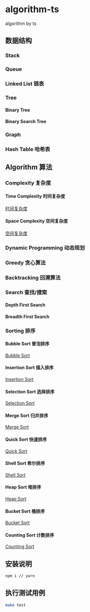 # algorithm-ts

algorithm by ts

## 数据结构

### Stack

### Queue

### Linked List 链表

### Tree

#### Binary Tree

#### Binary Search Tree

### Graph

### Hash Table 哈希表

## Algorithm 算法

### Complexity 复杂度

#### Time Complexity 时间复杂度

[时间复杂度](lib/algorithm/README.zh-CN.md#一时间复杂度)

#### Space Complexity 空间复杂度

[空间复杂度](lib/algorithm/README.zh-CN.md#二空间复杂度)

### Dynamic Programming 动态规划

### Greedy 贪心算法

### Backtracking 回溯算法

### Search 查找/搜索

#### Depth First Search

#### Breadth First Search

### Sorting 排序

#### Bubble Sort 冒泡排序

[Bubble Sort](lib/algorithm/sorting/bubble-sort/README.md)

#### Insertion Sort 插入排序

[Insertion Sort](lib/algorithm/sorting/insertion-sort/README.md)

#### Selection Sort 选择排序

[Selection Sort](lib/algorithm/sorting/selection-sort/README.md)

#### Merge Sort 归并排序

[Merge Sort](lib/algorithm/sorting/merge-sort/README.md)

#### Quick Sort 快速排序

[Quick Sort](lib/algorithm/sorting/quick-sort/README.md)

#### Shell Sort 希尔排序

[Shell Sort](lib/algorithm/sorting/shell-sort/README.md)

#### Heap Sort 堆排序

[Heap Sort](lib/algorithm/sorting/heap-sort/README.md)

#### Bucket Sort 桶排序

[Bucket Sort](lib/algorithm/sorting/bucket-sort/README.md)

#### Counting Sort 计数排序

[Counting Sort](lib/algorithm/sorting/counting-sort/README.md)

## 安装说明

```bash
npm i // yarn
```

## 执行测试用例

```bash
make test
```
